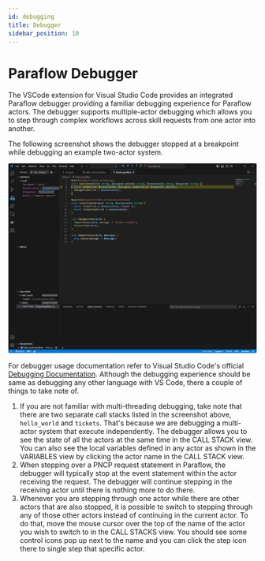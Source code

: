 ```yaml
---
id: debugging
title: Debugger
sidebar_position: 10
---
```


# Paraflow Debugger

The VSCode extension for Visual Studio Code provides an integrated Paraflow debugger providing a familiar debugging experience for Paraflow actors.
The debugger supports multiple-actor debugging which allows you to step through complex workflows across skill requests from one actor into another.

The following screenshot shows the debugger stopped at a breakpoint while debugging an example two-actor system.

![Debugger Screenshot](/img/paraflow-debugging-screenshot.png)

For debugger usage documentation refer to Visual Studio Code's official [Debugging Documentation](https://code.visualstudio.com/docs/editor/debugging).  Although the debugging experience should be same as debugging any other language with VS Code, there a couple of things to take note of.

1. If you are not familiar with multi-threading debugging, take note that there are two separate call stacks listed in the screenshot above, `hello_world` and `tickets`.  That's because we are debugging a multi-actor system that execute independently.  The debugger allows you to see the state of all the actors at the same time in the CALL STACK view.  You can also see the local variables defined in any actor as shown in the VARIABLES view by clicking the actor name in the CALL STACK view.
2. When stepping over a PNCP request statement in Paraflow, the debugger will typically stop at the event statement within the actor receiving the request.  The debugger will continue stepping in the receiving actor until there is nothing more to do there.
3. Whenever you are stepping through one actor while there are other actors that are also stopped, it is possible to switch to stepping through any of those other actors instead of continuing in the current actor.  To do that, move the mouse cursor over the top of the name of the actor you wish to switch to in the CALL STACKS view.  You should see some control icons pop up next to the name and you can click the step icon there to single step that specific actor.